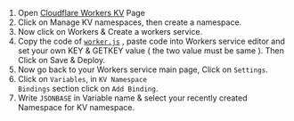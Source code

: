  1. Open [Cloudflare Workers KV](https://dash.cloudflare.com/workers/kv "Cloudflare Workers KV") Page
 2. Click on Manage KV namespaces, then create a namespace.
 3. Now click on Workers & Create a workers service.
 4. Copy the code of <code>[worker.js](https://github.com/wy580477/CloudflareDB/blob/main/worker.js "worker.js")</code> , paste code into Workers service editor and set your own KEY & GETKEY value ( the two value must be same ). Then Click on Save & Deploy.
 5. Now go back to your Workers service main page, Click on <code>Settings</code>.
 6. Click on <code>Variables</code>, in <code>KV Namespace Bindings</code> section click on <code>Add Binding</code>.
 7. Write <code>JSONBASE</code> in Variable name & select your recently created Namespace for KV namespace.
